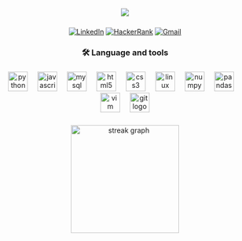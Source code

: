 
###

<div align="center">
  <img src="https://visitor-badge.laobi.icu/badge?page_id=adnaaaen.adnaaaen&left_color=darkgrey"  />
</div>

###

<div align="center">
   
[![LinkedIn](https://img.shields.io/badge/LinkedIn-%230077B5.svg?logo=linkedin&label=&color=0077B5&logoColor=white&labelColor=&style=for-the-badge)](https://linkedin.com/in/adnaaaen) 
[![HackerRank](https://img.shields.io/badge/HackerRank-%2325CC52.svg?logo=hackerrank&label=&color=2EC866&logoColor=white&labelColor=&style=for-the-badge)](https://hackerrank.com/adnan_99)
[![Gmail](https://img.shields.io/badge/Gmail-%2325CC52.svg?logo=gmail&label=&color=D14836&logoColor=white&labelColor=&style=for-the-badge)](mailto:adnanmuhammedadnancp@gmail.com)
</div>

###

<h3 align="center">🛠 Language and tools</h3>

###

<div align="center">
  <img src="https://cdn.jsdelivr.net/gh/devicons/devicon/icons/python/python-original.svg" height="40" alt="python logo"  />
  <img width="12" />
  <img src="https://cdn.jsdelivr.net/gh/devicons/devicon/icons/javascript/javascript-original.svg" height="40" alt="javascript logo"  />
  <img width="12" />
  <img src="https://cdn.jsdelivr.net/gh/devicons/devicon/icons/mysql/mysql-original.svg" height="40" alt="mysql logo"  />
  <img width="12" />
  <img src="https://cdn.jsdelivr.net/gh/devicons/devicon/icons/html5/html5-original.svg" height="40" alt="html5 logo"  />
  <img width="12" />
  <img src="https://cdn.jsdelivr.net/gh/devicons/devicon/icons/css3/css3-original.svg" height="40" alt="css3 logo"  />
  <img width="12" />
  <img src="https://cdn.jsdelivr.net/gh/devicons/devicon/icons/linux/linux-original.svg" height="40" alt="linux logo"  />
  <img width="12" />
  <img src="https://cdn.jsdelivr.net/gh/devicons/devicon/icons/numpy/numpy-original.svg" height="40" alt="numpy logo"  />
  <img width="12" />
  <img src="https://cdn.jsdelivr.net/gh/devicons/devicon/icons/pandas/pandas-original.svg" height="40" alt="pandas logo"  />
  <img width="12" />
  <img src="https://cdn.jsdelivr.net/gh/devicons/devicon/icons/vim/vim-original.svg" height="40" alt="vim logo"  />
  <img width="12" />
  <img src="https://cdn.jsdelivr.net/gh/devicons/devicon/icons/git/git-original.svg" height="40" alt="git logo"  />
</div>

###

###
<div align="center">
  <img src="https://streak-stats.demolab.com?user=adnaaaen&locale=en&mode=daily&theme=react&hide_border=true&border_radius=9&order=3" height="220" alt="streak graph"  />
</div>

###
